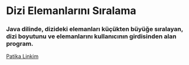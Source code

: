 # Dizi Elemanlarını Sıralama

### Java dilinde, dizideki elemanları küçükten büyüğe sıralayan, dizi boyutunu ve elemanlarını kullanıcının girdisinden alan program.

[Patika Linkim](https://app.patika.dev/burakkartalq7)
